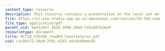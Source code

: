 ```yaml
---
content_type: resource
description: This resource contains a presentation on the level set method.
file: https://ol-ocw-studio-app-qa.s3.amazonaws.com/courses/18-336-numerical-methods-for-partial-differential-equations-spring-2009/cac94c7239a92f8c4242a4cb540ede35_MIT18_336s09_read04_levelsetpres.pdf
file_type: application/pdf
parent_uid: bad3c0e7-381b-2096-3b6d-fd3c887e2be9
resourcetype: Document
title: MIT18_336s09_read04_levelsetpres.pdf
uid: cac94c72-39a9-2f8c-4242-a4cb540ede35
---
```

